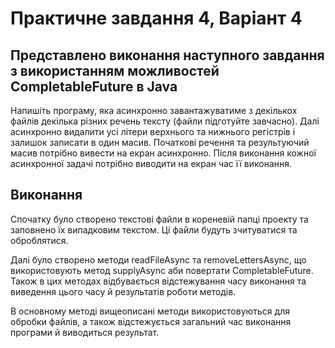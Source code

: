 # Практичне завдання 4, Варіант 4

## Представлено виконання наступного завдання з використанням можливостей CompletableFuture в Java
Напишіть програму, яка асинхронно завантажуватиме з декількох файлів декілька різних речень тексту (файли підготуйте завчасно).
Далі асинхронно видалити усі літери верхнього та нижнього регістрів і залишок записати в один масив.
Початкові речення та результуючий масив потрібно вивести на екран асинхронно.
Після виконання кожної асинхронної задачі потрібно виводити на екран час її виконання.

## Виконання
Спочатку було створено текстові файли в кореневій папці проекту та заповнено їх випадковим текстом. Ці файли будуть зчитуватися та оброблятися.

Далі було створено методи readFileAsync та removeLettersAsync, що використовують метод supplyAsync аби повертати CompletableFuture. 
Також в цих методах відбувається відстежування часу виконання та виведення цього часу й результатів роботи методів.

В основному методі вищеописані методи використовуються для обробки файлів, а також відстежується загальний час виконання програми й виводиться результат.
